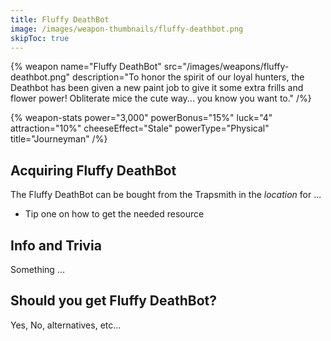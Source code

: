 ```yaml
---
title: Fluffy DeathBot
image: /images/weapon-thumbnails/fluffy-deathbot.png
skipToc: true
---
```


{% weapon
 name="Fluffy DeathBot"
 src="/images/weapons/fluffy-deathbot.png"
 description="To honor the spirit of our loyal hunters, the Deathbot has been given a new paint job to give it some extra frills and flower power! Obliterate mice the cute way... you know you want to."
/%}

{% weapon-stats
 power="3,000"
 powerBonus="15%"
 luck="4"
 attraction="10%"
 cheeseEffect="Stale"
 powerType="Physical"
 title="Journeyman"
/%}

## Acquiring Fluffy DeathBot

The Fluffy DeathBot can be bought from the Trapsmith in the *location* for ...

- Tip one on how to get the needed resource

## Info and Trivia

Something ...

## Should you get Fluffy DeathBot?

Yes, No, alternatives, etc...
